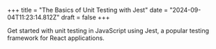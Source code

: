 +++
title = "The Basics of Unit Testing with Jest"
date = "2024-09-04T11:23:14.812Z"
draft = false
+++

Get started with unit testing in JavaScript using Jest, a popular testing framework for React applications.
        
